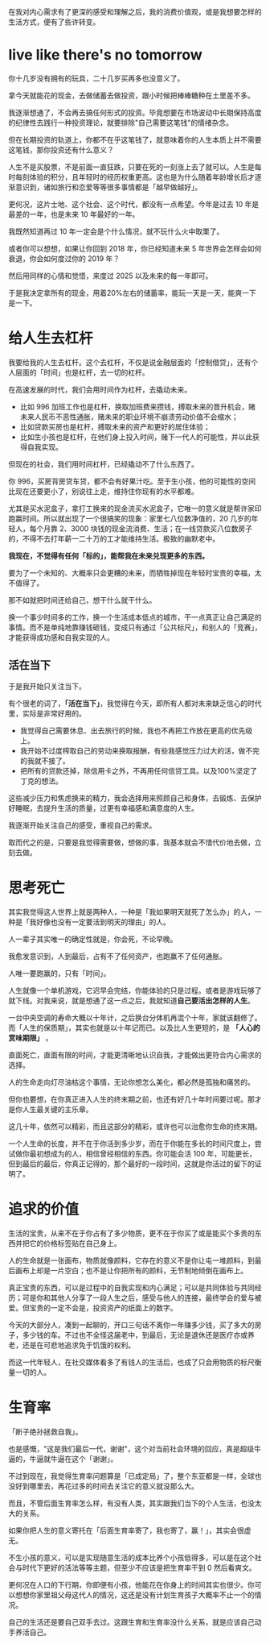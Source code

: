 在我对内心需求有了更深的感受和理解之后，我的消费价值观，或是我想要怎样的生活方式，便有了些许转变。

# live like there's no tomorrow

你十几岁没有拥有的玩具，二十几岁买再多也没意义了。

拿今天就能花的现金，去做储蓄去做投资，跟小时候把棒棒糖种在土里差不多。

我逐渐想通了，不会再去搞任何形式的投资。毕竟想要在市场波动中长期保持高度的纪律性去践行一种投资理论，就要排除"自己需要这笔钱"的情绪杂念。

但在长期投资的轨道上，你都不在乎这笔钱了，就意味着你的人生本质上并不需要这笔钱，那你投资还有什么意义？

人生不是买股票，不是前面一直狂跌，只要在死的一刻涨上去了就可以。人生是每时每刻体验的积分，且年轻时的经历权重更高。这也是为什么随着年龄增长后才逐渐意识到，诸如旅行和恋爱等等很多事情都是「越早做越好」。

更何况，这片士地、这个社会、这个时代，都没有一点希望。今年是过去 10 年是最差的一年，也是未来 10 年最好的一年。

我既然知道再过 10 年一定会是个什么情况，就不玩什么火中取栗了。

或者你可以想想，如果让你回到 2018 年，你已经知道未来 5 年世界会怎样会如何衰退，你会如何度过你的 2019 年？

然后用同样的心情和觉悟，来度过 2025 以及未来的每一年即可。

于是我决定拿所有的现金，用着20%左右的储蓄率，能玩一天是一天，能爽一下是一下。

# 给人生去杠杆

我要给我的人生去杠杆。这个去杠杆，不仅是说金融层面的「控制借贷」，还有个人层面的「时间」也是杠杆，去一切的杠杆。

在高速发展的时代，我们会用时间作为杠杆，去撬动未来。

- 比如 996 加班工作也是杠杆，换取加班费来攒钱，搏取未来的晋升机会，赌未来人民币不恶性通胀，赌未来的职业环境不崩溃劳动价值不会缩水；
- 比如贷款买房也是杠杆，搏取未来的资产和更好的居住体验；
- 比如生小孩也是杠杆，在他们身上投入时间，赌下一代人的可能性，并以此获得自我实现。

但现在的社会，我们用时间杠杆，已经撬动不了什么东西了。

你 996，买房背房贷车贷，都不会有好果汁吃。至于生小孩，他的可能性的空间比现在还要更小了，别说往上走，维持住你现有的水平都难。

尤其是买水泥盒子，拿打工换来的现金流买水泥盒子，它唯一的意义就是帮许家印跑赢时间。所以就出现了一个很搞笑的现象：家里七八位数净值的，20 几岁的年轻人，每个月靠 2、3000 块钱的现金流消费、生活；在一线贷款买八位数房子的，不得不去打年薪一二十万的工才能维持生活。极致的幽默老中。

**我现在，不觉得有任何「标的」，能帮我在未来兑现更多的东西。**

要为了一个未知的、大概率只会更糟的未来，而牺牲掉现在年轻时宝贵的幸福，太不值得了。

那不如就把时间还给自己，想干什么就干什么。

换一个事少时间多的工作，换一个生活成本低点的城市，干一点真正让自己满足的事情。而不是单纯地靠赚钱砸钱，变成只有通过「公共标尺」，和别人的「竞赛」，才能获得成功感和自我实现的人。

## 活在当下

于是我开始只关注当下。

有个很老的词了，**「活在当下」**，我觉得在今天，即所有人都对未来缺乏信心的时代里，实际是非常好用的。

- 我觉得自己需要休息、出去旅行的时候，我也不再把工作放在更高的优先级上。
- 我开始不过度榨取自己的劳动来换取报酬，有些我感觉压力过大的活，做不完的我就不接了。
- 把所有的贷款还掉，除信用卡之外，不再用任何信贷工具。以及100%坚定了丁克的想法。

这些减少压力和焦虑换来的精力，我会选择用来照顾自己和身体，去锻炼、去保护好睡眠，去提升生活的质量，过更有幸福感和满意度的人生。

我逐渐开始关注自己的感受，重视自己的需求。

取而代之的是，只要是我觉得需要做，想做的事，我基本就会不惜代价地去做，立刻去做。

# 思考死亡

其实我觉得这人世界上就是两种人，一种是「我如果明天就死了怎么办」的人，一种是「我好像也没有一定要活到明天的理由」的人。

人一辈子其实唯一的确定性就是，你会死，不论早晚。

我愈发意识到，人到最后，占有不了任何资产，也跑赢不了任何通胀。

人唯一要跑赢的，只有「时间」。

人生就像一个单机游戏，它迟早会完结，你能体验的只是过程。或者是游戏玩够了就下线。对我来说，就是想通了这一点之后，我就知道**自己要活出怎样的人生**。

一台中央空调的寿命大概以十年计，之后换台分体机再混个十年，家就该翻修了。而「人生的保质期」，其实也就是以十年记而已。以及比人生更短的，是 **「人心的赏味期限」** 。

直面死亡，直面有限的时间，才能更清晰地认识自我，才能做出更符合内心需求的选择。

人的生命走向灯尽油枯这个事情，无论你想怎么美化，都必然是孤独和痛苦的。

但你也要想，在你真正进入人生的终末期之前，也还有好几十年时间要过呢。那才是你人生最关键的主乐章。

这几十年，依然可以精彩，而且这部分的精彩，或许也可以治愈你生命的终末期。

一个人生命的长度，并不在于你活到多少岁，而在于你能在多长的时间尺度上，尝试做你最初想成为的人，相信曾经相信的东西。你可能会活 100 年，可能更长，但到最后的最后，你真正记得的，那个最好的一段时间，这就是你活过的留下的证明了。

# 追求的价值

生活的宝贵，从来不在于你占有了多少物质，更不在于你买了或是能买个多贵的东西并把它的价格标签贴在自己身上。

人的生命就是一张画布，物质就像颜料，它存在的意义不是你让屯一堆颜料，到最后画布上却是一片空白；也不是让你把所有的颜料，无节制地倾倒在画布上。

真正宝贵的东西，可以是过程中的自我实现和内心满足；可以是共同体验与共同经历；可是你和其他人分享了一段人生之后，感受与他人的连接，最终学会的爱与被爱。但宝贵的一定不会是，投资资产的纸面上的数字。

今天的大部分人，凑到一起聊的，开口三句话不离你一年赚多少钱，买了多大的房子，多少钱的车。不过也不全怪这届老中，到最后，无论是退休还是医疗亦或养老，还是在可悲地追求免于饥饿的权利。

而这一代年轻人，在社交媒体看多了有钱人的生活后，也成了只会用物质的标尺衡量一切的人。

# 生育率

「断子绝孙拯救自我」。

也是感慨，"这是我们最后一代，谢谢"，这个对当前社会环境的回应，真是超级牛逼的，牛逼就牛逼在这个「谢谢」。

不过到现在，我觉得生育率问题算是「已成定局」了，整个东亚都是一样，全球也没好到哪里去，再花过多的时间去关注它的意义就没那么大。

而且，不管后面生育率怎么样，有没有人类，其实跟我们当下的个人生活，也没太大的关系。

如果你把人生的意义寄托在「后面生育率寄了，我也寄了，赢！」，其实会很虚无。

不生小孩的意义，可以是实现随意生活的成本比养个小孩低得多，可以是在这个社会与时代下更好的活法等等主题，但至少不应该是把生育率干到 0 然后看爽文。

更何况在人口的下行期，你即便有小孩，他能花在你身上的时间其实也很少。你可以想想你家里祖父母这代人的情况，这还是没有计划生育孩子大概率不止一个的情况。

自己的生活还是要自己双手去过。这跟生育和生育率没什么关系，就是应该自己动手养活自己。
